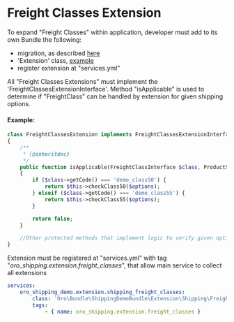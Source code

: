 # Freight Classes Extension #

To expand "Freight Classes" within application, developer must add to its own Bundle the following:

 * migration, as described [here](./Resources/doc/provide-units.md)
 * 'Extension' class, [example](#example)
 * register extension at "services.yml"

All "Freight Classes Extensions" must implement the 'FreightClassesExtensionInterface'.
Method "isApplicable" is used to determine if "FreightClass" can be handled by extension for given shipping options.

#### Example:

```php
class FreightClassesExtension implements FreightClassesExtensionInterface
{
    /**
     * {@inheritdoc}
     */
    public function isApplicable(FreightClassInterface $class, ProductShippingOptionsInterface $options)
    {
        if ($class->getCode() === 'demo_class50') {
            return $this->checkClass50($options);
        } elseif ($class->getCode() === 'demo_class55') {
            return $this->checkClass55($options);
        }

        return false;
    }
    
    //Other protected methods that implement logic to verify given options against given freight class
}
```


Extension must be registered at "services.yml" with tag "*oro_shipping.extension.freight_classes*", that allow main service to collect all extensions

```yml
services:
    oro_shipping_demo.extension.shipping_freight_classes:
        class: 'Oro\Bundle\ShippingDemoBundle\Extension\Shipping\FreightClassesExtension'
        tags:
            - { name: oro_shipping.extension.freight_classes }

```
